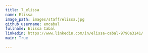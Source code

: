 ```yaml
---
title: 7_elissa
name: Elissa
image_path: images/staff/elissa.jpg
github_username: emcabal
fullname: Elissa Cabal
linkedin: https://www.linkedin.com/in/elissa-cabal-9790a3141/
main: True

---
```


